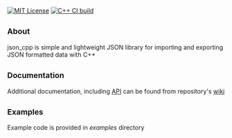 [<img src="https://img.shields.io/badge/License-MIT-blue" alt="MIT License">](../../wiki/License)
[![C++ CI build](https://github.com/oskarirauta/json_cpp/actions/workflows/build.yml/badge.svg)](https://github.com/oskarirauta/json_cpp/actions/workflows/build.yml)

## <sub>About</sub>
json_cpp is simple and lightweight JSON library for importing and exporting JSON formatted data with C++

## <sub>Documentation</sub>
Additional documentation, including [API](../../wiki/API) can be found from repository's [wiki](../../wiki)

## <sub>Examples</sub>
Example code is provided in _examples_ directory
